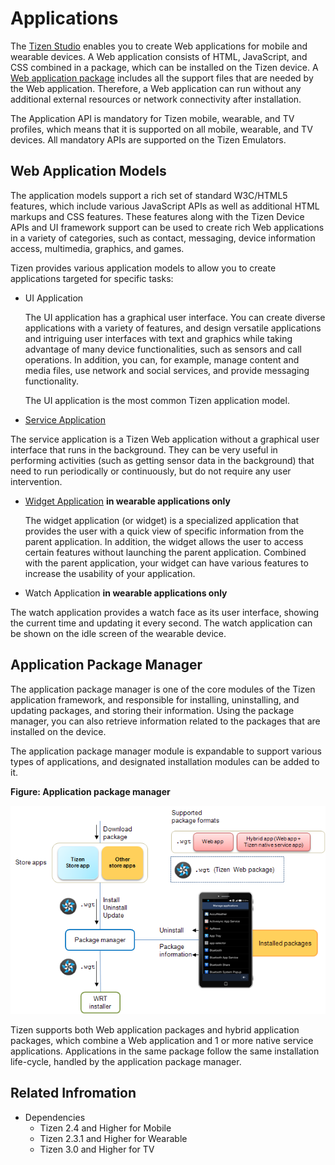# Applications

The [Tizen Studio](../../../tizen-studio/index.md) enables you to create Web applications for mobile and wearable devices. A Web application consists of HTML, JavaScript, and CSS combined in a package, which can be installed on the Tizen device. A [Web application package](../../tutorials/process/app-dev-process.md#package) includes all the support files that are needed by the Web application. Therefore, a Web application can run without any additional external resources or network connectivity after installation.

The Application API is mandatory for Tizen mobile, wearable, and TV profiles, which means that it is supported on all mobile, wearable, and TV devices. All mandatory APIs are supported on the Tizen Emulators.

## Web Application Models

The application models support a rich set of standard W3C/HTML5 features, which include various JavaScript APIs as well as additional HTML markups and CSS features. These features along with the Tizen Device APIs and UI framework support can be used to create rich Web applications in a variety of categories, such as contact, messaging, device information access, multimedia, graphics, and games.

Tizen provides various application models to allow you to create applications targeted for specific tasks:

- UI Application

  The UI application has a graphical user interface. You can create diverse applications with a variety of features, and design versatile applications and intriguing user interfaces with text and graphics while taking advantage of many device functionalities, such as sensors and call operations. In addition, you can, for example, manage content and media files, use network and social services, and provide messaging functionality.

  The UI application is the most common Tizen application model.

- [Service Application](./service-app.md)

 The service application is a Tizen Web application without a graphical user interface that runs in the background. They can be very useful in performing activities (such as getting sensor data in the background) that need to run periodically or continuously, but do not require any user intervention.

- [Widget Application](./web-widget.md) **in wearable applications only**

   The widget application (or widget) is a specialized application that provides the user with a quick view of specific information from the parent application. In addition, the widget allows the user to access certain features without launching the parent application. Combined with the parent application, your widget can have various features to increase the usability of your application.

- Watch Application **in wearable applications only**

 The watch application provides a watch face as its user interface, showing the current time and updating it every second. The watch application can be shown on the idle screen of the wearable device.

## Application Package Manager

The application package manager is one of the core modules of the Tizen application framework, and responsible for installing, uninstalling, and updating packages, and storing their information. Using the package manager, you can also retrieve information related to the packages that are installed on the device.

The application package manager module is expandable to support various types of applications, and designated installation modules can be added to it.

**Figure: Application package manager**

![Application package manager](./media/application_package_manager.png)

Tizen supports both Web application packages and hybrid application packages, which combine a Web application and 1 or more native service applications. Applications in the same package follow the same installation life-cycle, handled by the application package manager.

## Related Infromation
* Dependencies
  - Tizen 2.4 and Higher for Mobile
  - Tizen 2.3.1 and Higher for Wearable
  - Tizen 3.0 and Higher for TV

